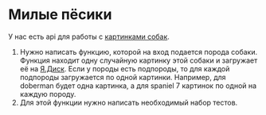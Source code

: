 # Милые пёсики
У нас есть api для работы с [картинками собак](https://dog.ceo/dog-api/documentation).
1. Нужно написать функцию, которой на вход подается порода собаки. Функция находит одну случайную картинку этой собаки и загружает её на [Я.Диск](https://yandex.ru/dev/disk/poligon/).
   Если у породы есть подпороды, то для каждой подпороды загружается по одной картинки.
   Например, для doberman будет одна картинка, а для spaniel 7 картинок по одной на каждую породу.
2. Для этой функции нужно написать необходимый набор тестов.